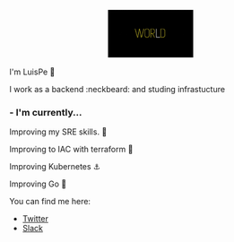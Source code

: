<p align="center">
  <img src="hello_world.gif" width="30%"
       alt="Hello world"
       />
</p>

I'm LuisPe :wave:

I work as a backend :neckbeard: and studing infrastucture

### - I'm currently...

Improving my SRE skills. :whale:   

Improving to IAC with terraform :construction:

Improving Kubernetes  :anchor:

Improving Go :bear:

You can find me here:

- [Twitter](https://twitter.com/luiyo11)
- [Slack](https://htttps://luispetoloy.slack.com/)
